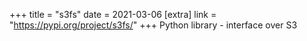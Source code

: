+++
title = "s3fs"
date = 2021-03-06
[extra]
link = "https://pypi.org/project/s3fs/"
+++
Python library - interface over S3

